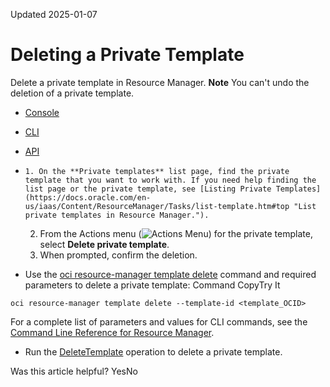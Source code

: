 Updated 2025-01-07
# Deleting a Private Template
Delete a private template in Resource Manager.
**Note** You can't undo the deletion of a private template.
  * [Console](https://docs.oracle.com/en-us/iaas/Content/ResourceManager/Tasks/delete-template.htm)
  * [CLI](https://docs.oracle.com/en-us/iaas/Content/ResourceManager/Tasks/delete-template.htm)
  * [API](https://docs.oracle.com/en-us/iaas/Content/ResourceManager/Tasks/delete-template.htm)


  *     1. On the **Private templates** list page, find the private template that you want to work with. If you need help finding the list page or the private template, see [Listing Private Templates](https://docs.oracle.com/en-us/iaas/Content/ResourceManager/Tasks/list-template.htm#top "List private templates in Resource Manager.").
    2. From the Actions menu (![Actions Menu](https://docs.oracle.com/en-us/iaas/Content/libraries/global-images/actions-menu.png)) for the private template, select **Delete private template**.
    3. When prompted, confirm the deletion.
  * Use the [oci resource-manager template delete](https://docs.oracle.com/iaas/tools/oci-cli/latest/oci_cli_docs/cmdref/resource-manager/template/delete.html) command and required parameters to delete a private template:
Command
CopyTry It
```
oci resource-manager template delete --template-id <template_OCID>
```

For a complete list of parameters and values for CLI commands, see the [Command Line Reference for Resource Manager](https://docs.oracle.com/iaas/tools/oci-cli/latest/oci_cli_docs/cmdref/resource-manager.html).
  * Run the [DeleteTemplate](https://docs.oracle.com/iaas/api/#/en/resourcemanager/latest/Template/DeleteTemplate) operation to delete a private template.


Was this article helpful?
YesNo

